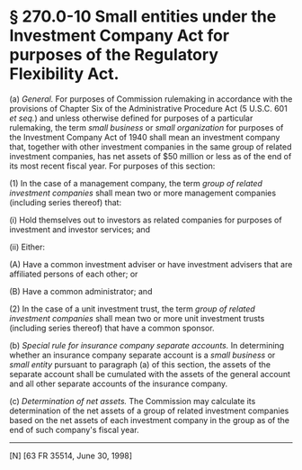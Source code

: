 # § 270.0-10   Small entities under the Investment Company Act for purposes of the Regulatory Flexibility Act.

(a) *General.* For purposes of Commission rulemaking in accordance with the provisions of Chapter Six of the Administrative Procedure Act (5 U.S.C. 601 *et seq.*) and unless otherwise defined for purposes of a particular rulemaking, the term *small business* or *small organization* for purposes of the Investment Company Act of 1940 shall mean an investment company that, together with other investment companies in the same group of related investment companies, has net assets of $50 million or less as of the end of its most recent fiscal year. For purposes of this section:


(1) In the case of a management company, the term *group of related investment companies* shall mean two or more management companies (including series thereof) that:


(i) Hold themselves out to investors as related companies for purposes of investment and investor services; and


(ii) Either:


(A) Have a common investment adviser or have investment advisers that are affiliated persons of each other; or


(B) Have a common administrator; and


(2) In the case of a unit investment trust, the term *group of related investment companies* shall mean two or more unit investment trusts (including series thereof) that have a common sponsor.


(b) *Special rule for insurance company separate accounts.* In determining whether an insurance company separate account is a *small business* or *small entity* pursuant to paragraph (a) of this section, the assets of the separate account shall be cumulated with the assets of the general account and all other separate accounts of the insurance company.


(c) *Determination of net assets.* The Commission may calculate its determination of the net assets of a group of related investment companies based on the net assets of each investment company in the group as of the end of such company's fiscal year.



---

[N] [63 FR 35514, June 30, 1998]




